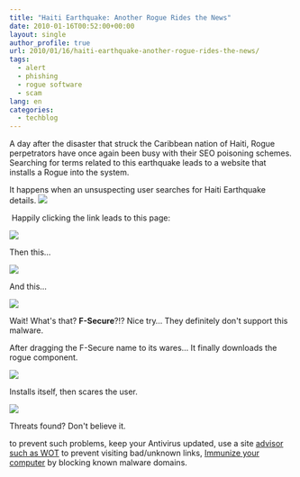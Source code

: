 ```yaml
---
title: "Haiti Earthquake: Another Rogue Rides the News"
date: 2010-01-16T00:52:00+00:00
layout: single
author_profile: true
url: 2010/01/16/haiti-earthquake-another-rogue-rides-the-news/
tags:
  - alert
  - phishing
  - rogue software
  - scam
lang: en
categories: 
  - techblog
---
```

A day after the disaster that struck the Caribbean nation of Haiti, Rogue perpetrators have once again been busy with their SEO poisoning schemes. Searching for terms related to this earthquake leads to a website that installs a Rogue into the system.

It happens when an unsuspecting user searches for Haiti Earthquake details.
[![](http://4.bp.blogspot.com/_vaUVXcmC3OI/S1EFFMqE3rI/AAAAAAAAAp0/zH-lGMbFp-E/s640/hai-1.JPG)](http://4.bp.blogspot.com/_vaUVXcmC3OI/S1EFFMqE3rI/AAAAAAAAAp0/zH-lGMbFp-E/s1600-h/hai-1.JPG)

 Happily clicking the link leads to this page:

[![](http://1.bp.blogspot.com/_vaUVXcmC3OI/S1EFGFppfTI/AAAAAAAAAp8/sVmKiZG2ttk/s640/hai-2.JPG)](http://1.bp.blogspot.com/_vaUVXcmC3OI/S1EFGFppfTI/AAAAAAAAAp8/sVmKiZG2ttk/s1600-h/hai-2.JPG)

Then this…

[![](http://1.bp.blogspot.com/_vaUVXcmC3OI/S1EFHJTpxnI/AAAAAAAAAqE/wF9Lik5p1LM/s640/hai-3.JPG)](http://1.bp.blogspot.com/_vaUVXcmC3OI/S1EFHJTpxnI/AAAAAAAAAqE/wF9Lik5p1LM/s1600-h/hai-3.JPG)

And this…

[![](http://3.bp.blogspot.com/_vaUVXcmC3OI/S1EFIrp5adI/AAAAAAAAAqM/W9wKhiA9VX8/s640/hai-4.JPG)](http://3.bp.blogspot.com/_vaUVXcmC3OI/S1EFIrp5adI/AAAAAAAAAqM/W9wKhiA9VX8/s1600-h/hai-4.JPG)

Wait! What's that? **F-Secure**?!? Nice try… They definitely don't support this malware.

After dragging the F-Secure name to its wares… It finally downloads the rogue component.

[![](http://3.bp.blogspot.com/_vaUVXcmC3OI/S1EFJc0KMDI/AAAAAAAAAqU/sOFVRdYyQ-A/s640/hai-5.JPG)](http://3.bp.blogspot.com/_vaUVXcmC3OI/S1EFJc0KMDI/AAAAAAAAAqU/sOFVRdYyQ-A/s1600-h/hai-5.JPG)

Installs itself, then scares the user.

[![](http://3.bp.blogspot.com/_vaUVXcmC3OI/S1EFKXueQUI/AAAAAAAAAqc/_Du_dinfm64/s640/hai-6.JPG)](http://3.bp.blogspot.com/_vaUVXcmC3OI/S1EFKXueQUI/AAAAAAAAAqc/_Du_dinfm64/s1600-h/hai-6.JPG)

Threats found? Don't believe it.

to prevent such problems, keep your Antivirus updated, use a site [advisor such as WOT](http://sites.google.com/site/boelectronic/computer/security/site-advisor) to prevent visiting bad/unknown links, [Immunize your computer](http://sites.google.com/site/boelectronic/computer/security/hosts-file/protect-hostsfile) by blocking known malware domains.